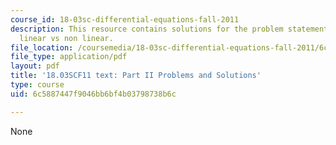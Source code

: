 ```yaml
---
course_id: 18-03sc-differential-equations-fall-2011
description: This resource contains solutions for the problem statements related to
  linear vs non linear.
file_location: /coursemedia/18-03sc-differential-equations-fall-2011/6c5887447f9046bb6bf4b03798738b6c_MIT18_03SCF11_ps3_II_s11s.pdf
file_type: application/pdf
layout: pdf
title: '18.03SCF11 text: Part II Problems and Solutions'
type: course
uid: 6c5887447f9046bb6bf4b03798738b6c

---
```

None